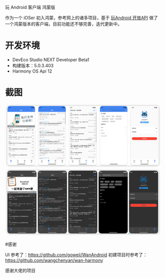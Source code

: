 玩 Android 客户端  鸿蒙版

作为一个 iOSer 初入鸿蒙，参考网上的诸多项目，基于 [玩Android 开放API](https://www.wanandroid.com/blog/show/2) 做了一个鸿蒙版本的客户端，目前功能还不够完善，迭代更新中。

# 开发环境
* DevEco Studio NEXT Developer Beta1
* 构建版本：5.0.3.403
* Harmony OS Api 12

# 截图
![浅色模式](./Art/art_light.png)
![深色模式](./Art/art_dark.png)

#感谢

UI 参考了：https://github.com/goweii/WanAndroid
初建项目时参考了：https://github.com/wangchenyan/wan-harmony

感谢大佬的项目
